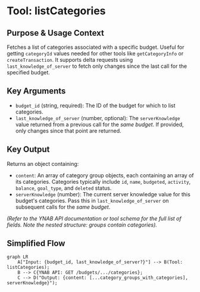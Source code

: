 # Tool: listCategories

## Purpose & Usage Context

Fetches a list of categories associated with a specific budget. Useful for getting `categoryId` values needed for other tools like `getCategoryInfo` or `createTransaction`. It supports delta requests using `last_knowledge_of_server` to fetch only changes since the last call for the specified budget.

## Key Arguments

*   `budget_id` (string, required): The ID of the budget for which to list categories.
*   `last_knowledge_of_server` (number, optional): The `serverKnowledge` value returned from a previous call for the *same budget*. If provided, only changes since that point are returned.

## Key Output

Returns an object containing:

*   `content`: An array of category group objects, each containing an array of its categories. Categories typically include `id`, `name`, `budgeted`, `activity`, `balance`, `goal_type`, and `deleted` status.
*   `serverKnowledge` (number): The current server knowledge value for this budget's categories. Pass this in `last_knowledge_of_server` on subsequent calls for the *same budget*.

*(Refer to the YNAB API documentation or tool schema for the full list of fields. Note the nested structure: groups contain categories).*

## Simplified Flow

```mermaid
graph LR
    A["Input: {budget_id, last_knowledge_of_server?}"] --> B(Tool: listCategories);
    B --> C{YNAB API: GET /budgets/.../categories};
    C --> D("Output: {content: [...category_groups_with_categories], serverKnowledge}");
```